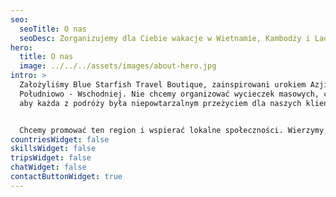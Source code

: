 ```yaml
---
seo:
  seoTitle: O nas
  seoDesc: Zorganizujemy dla Ciebie wakacje w Wietnamie, Kambodży i Laosie.
hero:
  title: O nas
  image: ../../../assets/images/about-hero.jpg
intro: >
  Założyliśmy Blue Starfish Travel Boutique, zainspirowani urokiem Azji
  Południowo - Wschodniej. Nie chcemy organizować wycieczek masowych, chcemy,
  aby każda z podróży była niepowtarzalnym przeżyciem dla naszych klientów.


  Chcemy promować ten region i wspierać lokalne społeczności. Wierzymy, że dzięki temu zagwarantujemy Wam autentyczne i niezapomniane chwile w tej części Azji.
countriesWidget: false
skillsWidget: false
tripsWidget: false
chatWidget: false
contactButtonWidget: true
---
```

